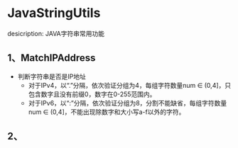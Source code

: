 # JavaStringUtils
desicription: JAVA字符串常用功能

## 1、MatchIPAddress
 - 判断字符串是否是IP地址
   - 对于IPv4，以“.”分隔，依次验证分组为4，每组字符数量num ∈ (0,4]，只包含数字且没有前缀0，数字在0-255范围内。
   - 对于IPv6，以“:”分隔，依次验证分组为8，分割不能缺省，每组字符数量num ∈ (0,4]，不能出现除数字和大小写a-f以外的字符。

## 2、